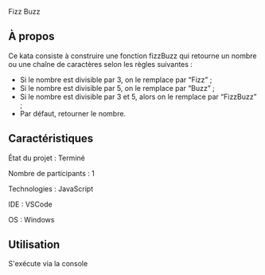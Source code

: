 Fizz Buzz

## À propos

Ce kata consiste à construire une fonction fizzBuzz qui retourne un nombre ou une chaîne de caractères selon les règles suivantes :
- Si le nombre est divisible par 3, on le remplace par “Fizz” ;
- Si le nombre est divisible par 5, on le remplace par “Buzz” ;
- Si le nombre est divisible par 3 et 5, alors on le remplace par “FizzBuzz” ;
- Par défaut, retourner le nombre.

## Caractéristiques

État du projet : Terminé

Nombre de participants : 1

Technologies : JavaScript

IDE : VSCode

OS : Windows

## Utilisation

S'exécute via la console
